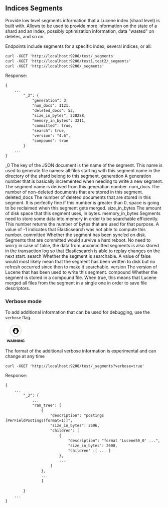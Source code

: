 ## Indices Segments

Provide low level segments information that a Lucene index (shard level) is built with. Allows to be used to provide more information on the state of a shard and an index, possibly optimization information, data "wasted" on deletes, and so on.

Endpoints include segments for a specific index, several indices, or all:
    
    
    curl -XGET 'http://localhost:9200/test/_segments'
    curl -XGET 'http://localhost:9200/test1,test2/_segments'
    curl -XGET 'http://localhost:9200/_segments'

Response:
    
    
    {
        ...
            "_3": {
                "generation": 3,
                "num_docs": 1121,
                "deleted_docs": 53,
                "size_in_bytes": 228288,
                "memory_in_bytes": 3211,
                "committed": true,
                "search": true,
                "version": "4.6",
                "compound": true
            }
        ...
    }

_0 
     The key of the JSON document is the name of the segment. This name is used to generate file names: all files starting with this segment name in the directory of the shard belong to this segment. 
generation 
     A generation number that is basically incremented when needing to write a new segment. The segment name is derived from this generation number. 
num_docs 
     The number of non-deleted documents that are stored in this segment. 
deleted_docs 
     The number of deleted documents that are stored in this segment. It is perfectly fine if this number is greater than 0, space is going to be reclaimed when this segment gets merged. 
size_in_bytes 
     The amount of disk space that this segment uses, in bytes. 
memory_in_bytes 
     Segments need to store some data into memory in order to be searchable efficiently. This number returns the number of bytes that are used for that purpose. A value of -1 indicates that Elasticsearch was not able to compute this number. 
committed 
     Whether the segment has been sync’ed on disk. Segments that are committed would survive a hard reboot. No need to worry in case of false, the data from uncommitted segments is also stored in the transaction log so that Elasticsearch is able to replay changes on the next start. 
search 
     Whether the segment is searchable. A value of false would most likely mean that the segment has been written to disk but no refresh occurred since then to make it searchable. 
version 
     The version of Lucene that has been used to write this segment. 
compound 
     Whether the segment is stored in a compound file. When true, this means that Lucene merged all files from the segment in a single one in order to save file descriptors. 

### Verbose mode

To add additional information that can be used for debugging, use the `verbose` flag.

![Warning](images/icons/warning.png)

The format of the additional verbose information is experimental and can change at any time 
    
    
    curl -XGET 'http://localhost:9200/test/_segments?verbose=true'

Response:
    
    
    {
        ...
            "_3": {
                ...
                "ram_tree": [
                    {
                        "description": "postings [PerFieldPostings(format=1)]",
                        "size_in_bytes": 2696,
                        "children": [
                            {
                                "description": "format 'Lucene50_0' ...",
                                "size_in_bytes": 2608,
                                "children" :[ ... ]
                            },
                            ...
                        ]
                    },
                    ...
                    ]
    
            }
        ...
    }
